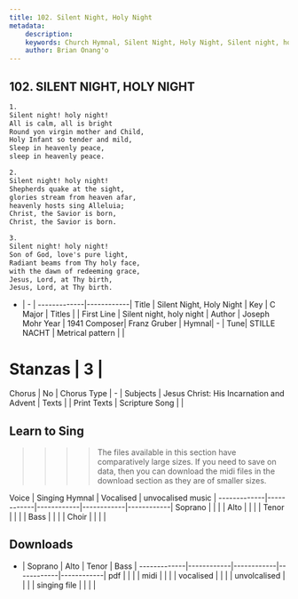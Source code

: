 ```yaml
---
title: 102. Silent Night, Holy Night
metadata:
    description: 
    keywords: Church Hymnal, Silent Night, Holy Night, Silent night, holy night, 
    author: Brian Onang'o
---
```



## 102. SILENT NIGHT, HOLY NIGHT

```txt
1.
Silent night! holy night!
All is calm, all is bright
Round yon virgin mother and Child,
Holy Infant so tender and mild,
Sleep in heavenly peace,
sleep in heavenly peace.

2.
Silent night! holy night!
Shepherds quake at the sight,
glories stream from heaven afar,
heavenly hosts sing Alleluia;
Christ, the Savior is born,
Christ, the Savior is born.

3.
Silent night! holy night!
Son of God, love's pure light,
Radiant beams from Thy holy face,
with the dawn of redeeming grace,
Jesus, Lord, at Thy birth,
Jesus, Lord, at Thy birth.

```

- |   -  |
-------------|------------|
Title | Silent Night, Holy Night |
Key | C Major |
Titles |  |
First Line | Silent night, holy night |
Author | Joseph Mohr
Year | 1941
Composer| Franz Gruber |
Hymnal|  - |
Tune| STILLE NACHT |
Metrical pattern | |
# Stanzas | 3 |
Chorus | No |
Chorus Type | - |
Subjects | Jesus Christ: His Incarnation and Advent |
Texts |  |
Print Texts | 
Scripture Song |  |
  
## Learn to Sing

>>>> The files available in this section have comparatively large sizes. If you need to save on data, then you can download the midi files in the download section as they are of smaller sizes.

Voice |  Singing Hymnal | Vocalised | unvocalised music |
-------------|------------|------------|------------|------------|
Soprano | | | |
Alto | | | |
Tenor | | | |
Bass | | | |
Choir | | | |

## Downloads

- |  Soprano | Alto | Tenor | Bass |
-------------|------------|------------|------------|------------|
pdf | | | |
midi | | | |
vocalised | | | |
unvolcalised | | | |
singing file | | | |
  